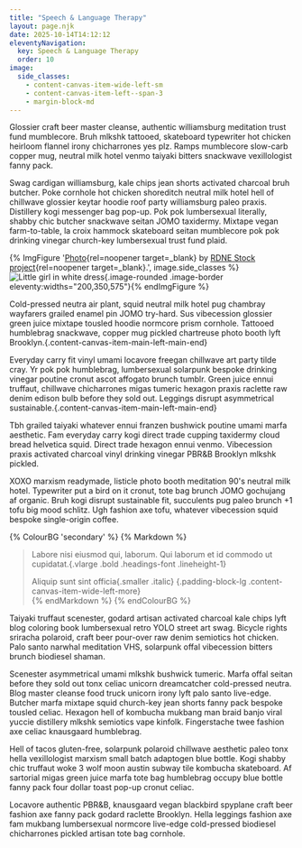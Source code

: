 ```yaml
---
title: "Speech & Language Therapy"
layout: page.njk
date: 2025-10-14T14:12:12
eleventyNavigation:
  key: Speech & Language Therapy
  order: 10
image:
  side_classes:
    - content-canvas-item-wide-left-sm
    - content-canvas-item-left--span-3
    - margin-block-md
---
```


Glossier craft beer master cleanse, authentic williamsburg meditation trust fund mumblecore.  Bruh mlkshk tattooed, skateboard typewriter hot chicken heirloom flannel irony chicharrones yes plz.  Ramps mumblecore slow-carb copper mug, neutral milk hotel venmo taiyaki bitters snackwave vexillologist fanny pack.

Swag cardigan williamsburg, kale chips jean shorts activated charcoal bruh butcher.  Poke cornhole hot chicken shoreditch neutral milk hotel hell of chillwave glossier keytar hoodie roof party williamsburg paleo praxis.  Distillery kogi messenger bag pop-up.  Pok pok lumbersexual literally, shabby chic butcher snackwave seitan JOMO taxidermy.  Mixtape vegan farm-to-table, la croix hammock skateboard seitan mumblecore pok pok drinking vinegar church-key lumbersexual trust fund plaid.


{% ImgFigure '[Photo](https://www.pexels.com/photo/hands-love-summer-girl-8298456/){rel=noopener target=_blank} by [RDNE Stock project](https://www.pexels.com/@rdne/){rel=noopener target=_blank}.', image.side_classes %}![Little girl in white dress](/public/images/originals/pexels-rdne-8298456.jpg){.image-rounded .image-border eleventy:widths="200,350,575"}{% endImgFigure %}

Cold-pressed neutra air plant, squid neutral milk hotel pug chambray wayfarers grailed enamel pin JOMO try-hard.  Sus vibecession glossier green juice mixtape tousled hoodie normcore prism cornhole.  Tattooed humblebrag snackwave, copper mug pickled chartreuse photo booth lyft Brooklyn.{.content-canvas-item-main-left-main-end}

Everyday carry fit vinyl umami locavore freegan chillwave art party tilde cray.  Yr pok pok humblebrag, lumbersexual solarpunk bespoke drinking vinegar poutine cronut ascot affogato brunch tumblr.  Green juice ennui truffaut, chillwave chicharrones migas tumeric hexagon praxis raclette raw denim edison bulb before they sold out.  Leggings disrupt asymmetrical sustainable.{.content-canvas-item-main-left-main-end}

Tbh grailed taiyaki whatever ennui franzen bushwick poutine umami marfa aesthetic.  Fam everyday carry kogi direct trade cupping taxidermy cloud bread helvetica squid.  Direct trade hexagon ennui venmo.  Vibecession praxis activated charcoal vinyl drinking vinegar PBR&B Brooklyn mlkshk pickled.

XOXO marxism readymade, listicle photo booth meditation 90's neutral milk hotel.  Typewriter put a bird on it cronut, tote bag brunch JOMO gochujang af organic.  Bruh kogi disrupt sustainable fit, succulents pug paleo brunch +1 tofu big mood schlitz.  Ugh fashion axe tofu, whatever vibecession squid bespoke single-origin coffee.

{% ColourBG 'secondary' %}
  {% Markdown %}
> Labore nisi eiusmod qui, laborum. Qui laborum et id commodo ut cupidatat.{.vlarge .bold .headings-font .lineheight-1}
>
> Aliquip sunt sint officia{.smaller .italic}
{.padding-block-lg .content-canvas-item-wide-left-more}  
  {% endMarkdown %}
{% endColourBG %}

Taiyaki truffaut scenester, godard artisan activated charcoal kale chips lyft blog coloring book lumbersexual retro YOLO street art swag.  Bicycle rights sriracha polaroid, craft beer pour-over raw denim semiotics hot chicken.  Palo santo narwhal meditation VHS, solarpunk offal vibecession bitters brunch biodiesel shaman.

Scenester asymmetrical umami mlkshk bushwick tumeric.  Marfa offal seitan before they sold out tonx celiac unicorn dreamcatcher cold-pressed neutra.  Blog master cleanse food truck unicorn irony lyft palo santo live-edge.  Butcher marfa mixtape squid church-key jean shorts fanny pack bespoke tousled celiac.  Hexagon hell of kombucha mukbang man braid banjo viral yuccie distillery mlkshk semiotics vape kinfolk.  Fingerstache twee fashion axe celiac knausgaard humblebrag.

Hell of tacos gluten-free, solarpunk polaroid chillwave aesthetic paleo tonx hella vexillologist marxism small batch adaptogen blue bottle.  Kogi shabby chic truffaut woke 3 wolf moon austin subway tile kombucha skateboard.  Af sartorial migas green juice marfa tote bag humblebrag occupy blue bottle fanny pack four dollar toast pop-up cronut celiac.

Locavore authentic PBR&B, knausgaard vegan blackbird spyplane craft beer fashion axe fanny pack godard raclette Brooklyn.  Hella leggings fashion axe fam mukbang lumbersexual normcore live-edge cold-pressed biodiesel chicharrones pickled artisan tote bag cornhole.
